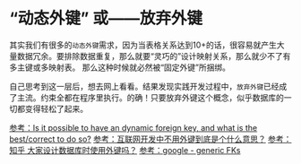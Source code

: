 # “动态外键” 或——放弃外键

其实我们有很多的`动态外键`需求，因为当表格关系达到10+的话，很容易就产生大量数据冗余。要排除数据重复，那么就要“灵巧的”设计映射关系，那么就少不了有多主键或多映射表。
那么这种时候就必然被“固定外键”所捆绑。

自己思考到这一层后，想去网上看看。结果发现实践开发过程中，`放弃外键`已经成了主流。约束全都在程序里执行。的确！只要放弃外键这个概念，似乎数据库的一切都变得轻松了起来。


[参考：Is it possible to have an dynamic foreign key, and what is the best/correct to do so?](https://stackoverflow.com/questions/22372660/is-it-possible-to-have-an-dynamic-foreign-key-and-what-is-the-best-correct-to-d)
[参考：互联网开发中不用外键到底是个什么意思？](https://segmentfault.com/q/1010000015808865/a-1020000015819545)
[参考：知乎 大家设计数据库时使用外键吗？](https://www.zhihu.com/question/19600081)
[参考：google - generic FKs](https://www.google.com/search?q=generic+FKs&oq=generic+FKs&aqs=chrome..69i57&sourceid=chrome&ie=UTF-8)